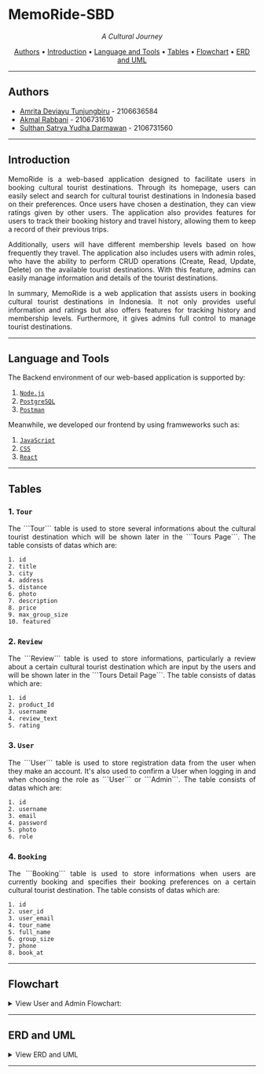 # MemoRide-SBD

<p align="center">
 <i align="center">A Cultural Journey</i>
</p>

<p align ="center">
  <a href="#authors">Authors</a> •
  <a href="#introduction">Introduction</a> •
  <a href="#language-and-tools">Language and Tools</a> •
  <a href="#tables">Tables</a> •
  <a href="#flowchart">Flowchart</a> •
  <a href="#ERD-and-UML">ERD and UML</a> 
</p>

---

## Authors

- [Amrita Deviayu Tunjungbiru](https://www.github.com/birujung) - 2106636584
- [Akmal Rabbani](https://www.github.com/akmalrbn) - 2106731610
- [Sulthan Satrya Yudha Darmawan](https://www.github.com/sulsyd) - 2106731560
---

## Introduction
<p align="justify">MemoRide is a web-based application designed to facilitate users in booking cultural tourist destinations. Through its homepage, users can easily select and search for cultural tourist destinations in Indonesia based on their preferences. Once users have chosen a destination, they can view ratings given by other users. The application also provides features for users to track their booking history and travel history, allowing them to keep a record of their previous trips.</p>

<p align="justify">Additionally, users will have different membership levels based on how frequently they travel. The application also includes users with admin roles, who have the ability to perform CRUD operations (Create, Read, Update, Delete) on the available tourist destinations. With this feature, admins can easily manage information and details of the tourist destinations.</p>

<p align="justify">In summary, MemoRide is a web application that assists users in booking cultural tourist destinations in Indonesia. It not only provides useful information and ratings but also offers features for tracking history and membership levels. Furthermore, it gives admins full control to manage tourist destinations.</p>

---

## Language and Tools
The Backend environment of our web-based application is supported by:
1. [```Node.js```](https://nodejs.org/)
2. [```PostgreSQL```](https://www.postgresql.org/)
3. [```Postman```](https://www.postman.com/)
 
Meanwhile, we developed our frontend by using framweworks such as:
1. [```JavaScript```](https://www.javascript.com/)
2. [```CSS```](https://www.w3.org/Style/CSS/Overview.en.html)
3. [```React```](https://react.dev/)
 
 
---

## Tables

### 1.  ```Tour```

<p align="justify">The ```Tour``` table is used to store several informations about the cultural tourist destination  which will be shown later in the ```Tours Page```. The table consists of datas which are:</p>

```
1. id
2. title
3. city
4. address
5. distance
6. photo
7. description
8. price
9. max_group_size
10. featured

```

### 2.  ```Review```

<p align="justify">The ```Review``` table is used to store informations, particularly a review about a certain cultural tourist destination which are input by the users and will be shown later in the ```Tours Detail Page```. The table consists of datas which are:</p>

```
1. id
2. product_Id
3. username
4. review_text
5. rating

```

### 3.  ```User```

<p align="justify">The ```User``` table is used to store registration data from the user when they make an account. It's also used to confirm a User when logging in and when choosing the role as ```User``` or ```Admin```. The table consists of datas which are:</p>

```
1. id
2. username
3. email
4. password
5. photo
6. role
```

### 4.  ```Booking```

<p align="justify">The ```Booking``` table is used to store informations when users are currently booking and specifies their booking preferences on a certain cultural tourist destination. The table consists of datas which are:</p>

```
1. id
2. user_id
3. user_email
4. tour_name
5. full_name
6. group_size
7. phone
8. book_at

```
---

## Flowchart
<details>
  <summary>View User and Admin Flowchart:</summary>

  ```MemoRide User Flowchart ```

![alt text](https://github.com/birujung/MemoRide-SBD/blob/tunjung/User_Flowchart.png)

```Memoride Admin Flowchart```

![alt text](https://github.com/birujung/MemoRide-SBD/blob/tunjung/Admin_Flowchart.png)

</details>

---

## ERD and UML 
<details>
  <summary>View ERD and UML</summary>

  ```Entity Relational Diagram (ERD)```

![alt text](https://github.com/birujung/MemoRide-SBD/blob/tunjung/ERD_MemoRide.png)

```Unified Modeling Language (UML)```

![alt text](https://github.com/birujung/MemoRide-SBD/blob/tunjung/UML_MemoRide.png)

</details>

---
